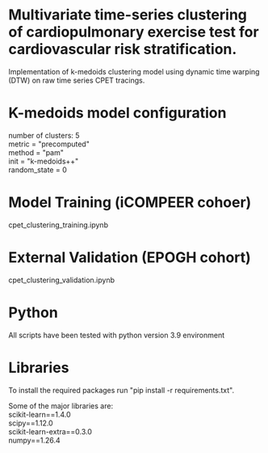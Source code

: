 # Multivariate time-series clustering of cardiopulmonary exercise test for cardiovascular risk stratification. 
Implementation of k-medoids clustering model using dynamic time warping (DTW) on raw time series CPET tracings.

# K-medoids model configuration
number of clusters: 5  
metric = "precomputed"  
method = "pam"  
init = "k-medoids++"  
random_state = 0  

# Model Training (iCOMPEER cohoer)
cpet_clustering_training.ipynb

# External Validation (EPOGH cohort)
cpet_clustering_validation.ipynb

# Python
All scripts have been tested with python version 3.9 environment

# Libraries
To install the required packages run "pip install -r requirements.txt". 

Some of the major libraries are:   
scikit-learn==1.4.0  
scipy==1.12.0  
scikit-learn-extra==0.3.0  
numpy==1.26.4  
